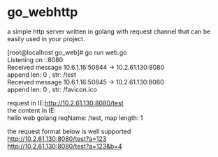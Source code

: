 # go_webhttp
a simple http server written in golang with request channel that can be easily used in your project.

[root@localhost go_web]# go run web.go <br>
Listening on ::8080<br>
Received message 10.6.1.16:50844 -> 10.2.61.130:8080 <br>
append len: 0 , str: /test<br>
Received message 10.6.1.16:50845 -> 10.2.61.130:8080 <br>
append len: 0 , str: /favicon.ico<br>


request in IE:http://10.2.61.130:8080/test<br>
the content in IE:<br>
hello web golang reqName: /test, map length: 1<br>

the request format below is well supported<br>
http://10.2.61.130:8080/test?a=123<br>
http://10.2.61.130:8080/test?a=123&b=4<br>
